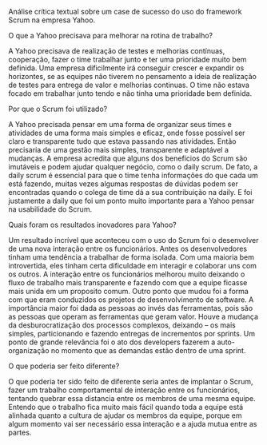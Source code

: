 Análise crítica textual sobre um case de sucesso do uso do framework Scrum na empresa Yahoo.

O que a Yahoo precisava para melhorar na rotina de trabalho?

A Yahoo precisava de realização de testes e melhorias contínuas, cooperação, fazer o time trabalhar junto e ter uma prioridade muito bem definida. Uma empresa dificilmente irá conseguir crescer e expandir os horizontes, se as equipes não tiverem no pensamento a ideia de realização de testes para entrega de valor e melhorias continuas. O time não estava focado em trabalhar junto tendo e não tinha uma prioridade bem definida.

Por que o Scrum foi utilizado?

A Yahoo precisada pensar em uma forma de organizar seus times e atividades de uma forma mais simples e eficaz, onde fosse possível ser claro e transparente tudo que estava passando nas atividades. Então precisaria de uma gestão mais simples, transparente e adaptável a mudanças. A empresa acredita que alguns dos benefícios do Scrum são imutáveis e podem ajudar qualquer negócio, como o daily scrum.
De fato, a daily scrum é essencial para que o time tenha informações do que cada um está fazendo, muitas vezes algumas respostas de dúvidas podem ser encontradas quando o colega de time dá a sua contribuição na daily. E foi justamente a daily que foi um ponto muito importante para a Yahoo pensar na usabilidade do Scrum.

Quais foram os resultados inovadores para Yahoo?

Um resultado incrível que aconteceu com o uso do Scrum foi o desenvolver de uma nova interação entre os funcionários. Antes os desenvolvedores tinham uma tendência a trabalhar de forma isolada. Com uma maioria bem introvertida, eles tinham certa dificuldade em interagir e colaborar uns com os outros. A interação entre os funcionários melhorou muito deixando o fluxo de trabalho mais transparente e fazendo com que a equipe ficasse mais unida em um proposito comum. Outro ponto que mudou foi a forma com que eram conduzidos os projetos de desenvolvimento de software.
A importância maior foi dada as pessoas ao invés das ferramentas, pois são as pessoas que operam as ferramentas que geram valor. Houve a mudança da desburocratização dos processos complexos, deixando – os mais simples, particionando e fazendo entregas de incrementos por sprints. Um ponto de grande relevância foi o ato dos developers fazerem a auto-organização no momento que as demandas estão dentro de uma sprint.

O que poderia ser feito diferente?

O que poderia ter sido feito de diferente seria antes de implantar o Scrum, fazer um trabalho comportamental de interação entre os funcionários, tentando quebrar essa distancia entre os membros de uma mesma equipe. Entendo que o trabalho fica muito mais fácil quando toda a equipe está alinhada quanto a cultura de ajudar os membros da equipe, porque em algum momento vai ser necessário essa interação e a ajuda mutua entre as partes. 
